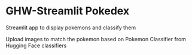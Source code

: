 # GHW-Streamlit Pokedex
Streamlit app to display pokemons and classify them

Upload images to match the pokemon based on Pokemon Classifier from Hugging Face classifiers
